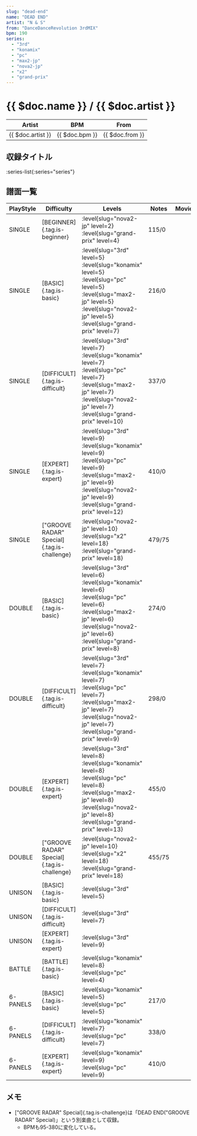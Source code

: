 ```yaml
---
slug: "dead-end"
name: "DEAD END"
artist: "N & S"
from: "DanceDanceRevolution 3rdMIX"
bpm: 190
series:
  - "3rd"
  - "konamix"
  - "pc"
  - "max2-jp"
  - "nova2-jp"
  - "x2"
  - "grand-prix"
---
```


# {{ $doc.name }} / {{ $doc.artist }}

|Artist|BPM|From|
|------|---|----|
|{{ $doc.artist }}|{{ $doc.bpm }}|{{ $doc.from }}|

## 収録タイトル

:series-list{:series="series"}

## 譜面一覧

|PlayStyle|Difficulty|Levels|Notes|Movie|
|---------|----------|------|-----|-----|
|SINGLE|[BEGINNER]{.tag.is-beginner}|<div class="field is-grouped is-grouped-multiline"> :level{slug="nova2-jp" level=2} :level{slug="grand-prix" level=4}</div>|115/0||
|SINGLE|[BASIC]{.tag.is-basic}|<div class="field is-grouped is-grouped-multiline"> :level{slug="3rd" level=5} :level{slug="konamix" level=5} :level{slug="pc" level=5} :level{slug="max2-jp" level=5} :level{slug="nova2-jp" level=5} :level{slug="grand-prix" level=7}</div>|216/0||
|SINGLE|[DIFFICULT]{.tag.is-difficult}|<div class="field is-grouped is-grouped-multiline"> :level{slug="3rd" level=7} :level{slug="konamix" level=7} :level{slug="pc" level=7} :level{slug="max2-jp" level=7} :level{slug="nova2-jp" level=7} :level{slug="grand-prix" level=10}</div>|337/0||
|SINGLE|[EXPERT]{.tag.is-expert}|<div class="field is-grouped is-grouped-multiline"> :level{slug="3rd" level=9} :level{slug="konamix" level=9} :level{slug="pc" level=9} :level{slug="max2-jp" level=9} :level{slug="nova2-jp" level=9} :level{slug="grand-prix" level=12}</div>|410/0||
|SINGLE|["GROOVE RADAR" Special]{.tag.is-challenge}|<div class="field is-grouped is-grouped-multiline"> :level{slug="nova2-jp" level=10} :level{slug="x2" level=18} :level{slug="grand-prix" level=18}</div>|479/75||
|DOUBLE|[BASIC]{.tag.is-basic}|<div class="field is-grouped is-grouped-multiline"> :level{slug="3rd" level=6} :level{slug="konamix" level=6} :level{slug="pc" level=6} :level{slug="max2-jp" level=6} :level{slug="nova2-jp" level=6} :level{slug="grand-prix" level=8}</div>|274/0||
|DOUBLE|[DIFFICULT]{.tag.is-difficult}|<div class="field is-grouped is-grouped-multiline"> :level{slug="3rd" level=7} :level{slug="konamix" level=7} :level{slug="pc" level=7} :level{slug="max2-jp" level=7} :level{slug="nova2-jp" level=7} :level{slug="grand-prix" level=9}</div>|298/0||
|DOUBLE|[EXPERT]{.tag.is-expert}|<div class="field is-grouped is-grouped-multiline"> :level{slug="3rd" level=8} :level{slug="konamix" level=8} :level{slug="pc" level=8} :level{slug="max2-jp" level=8} :level{slug="nova2-jp" level=8} :level{slug="grand-prix" level=13}</div>|455/0||
|DOUBLE|["GROOVE RADAR" Special]{.tag.is-challenge}|<div class="field is-grouped is-grouped-multiline"> :level{slug="nova2-jp" level=10} :level{slug="x2" level=18} :level{slug="grand-prix" level=18}</div>|455/75||
|UNISON|[BASIC]{.tag.is-basic}|<div class="field is-grouped is-grouped-multiline"> :level{slug="3rd" level=5}</div>|||
|UNISON|[DIFFICULT]{.tag.is-difficult}|<div class="field is-grouped is-grouped-multiline"> :level{slug="3rd" level=7}</div>|||
|UNISON|[EXPERT]{.tag.is-expert}|<div class="field is-grouped is-grouped-multiline"> :level{slug="3rd" level=9}</div>|||
|BATTLE|[BATTLE]{.tag.is-basic}|<div class="field is-grouped is-grouped-multiline"> :level{slug="konamix" level=8} :level{slug="pc" level=4}</div>|||
|6-PANELS|[BASIC]{.tag.is-basic}|<div class="field is-grouped is-grouped-multiline"> :level{slug="konamix" level=5} :level{slug="pc" level=5}</div>|217/0||
|6-PANELS|[DIFFICULT]{.tag.is-difficult}|<div class="field is-grouped is-grouped-multiline"> :level{slug="konamix" level=7} :level{slug="pc" level=7}</div>|338/0||
|6-PANELS|[EXPERT]{.tag.is-expert}|<div class="field is-grouped is-grouped-multiline"> :level{slug="konamix" level=9} :level{slug="pc" level=9}</div>|410/0||

## メモ

- ["GROOVE RADAR" Special]{.tag.is-challenge}は「DEAD END("GROOVE RADAR" Special)」という別楽曲として収録。
  - BPMも95-380に変化している。
